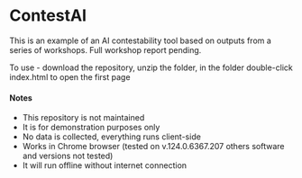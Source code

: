 # ContestAI 

This is an example of an AI contestability tool based on outputs from a series of workshops. Full workshop report pending.

To use - download the repository, unzip the folder, in the folder double-click index.html to open the first page

#### Notes
- This repository is not maintained
- It is for demonstration purposes only
- No data is collected, everything runs client-side
- Works in Chrome browser (tested on v.124.0.6367.207 others software and versions not tested)
- It will run offline without internet connection

